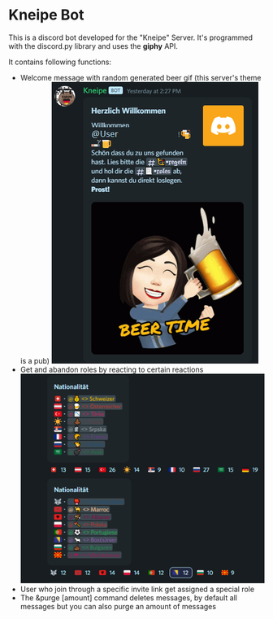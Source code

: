 <h1>Kneipe Bot</h1>

This is a discord bot developed for the "Kneipe" Server. It's programmed with the discord.py library and uses the **giphy** API.

It contains following functions: 

- Welcome message with random generated beer gif (this server's theme is a pub)
![](welcome.PNG)
- Get and abandon roles by reacting to certain reactions
![](reaction-roles.png)
- User who join through a specific invite link get assigned a special role
- The &purge [amount] command deletes messages, by default all messages but you can also purge an amount of messages
